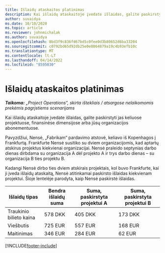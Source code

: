 ```yaml
---
title: Išlaidų ataskaitos platinimas
description: Kai išlaidų ataskaitoje įvedate išlaidas, galite paskirstyti jas keliuose projektuose, juridiniuose subjektuose arba jūsų organizacijos abonementuose.
author: suvaidya
ms.date: 10/10/2020
ms.topic: article
ms.reviewer: johnmichalak
ms.author: suvaidya
ms.openlocfilehash: 8bd3f9c836fd67bd5c0fee0d3b80652d6ba33204
ms.sourcegitcommit: c0792bd65d92db25e0e8864879a19c4b93efb10c
ms.translationtype: MT
ms.contentlocale: lt-LT
ms.lasthandoff: 04/14/2022
ms.locfileid: "8595830"
---
```

# <a name="distributions-on-an-expense-report"></a>Išlaidų ataskaitos platinimas

_**Taikoma:** „Project Operations“, skirta ištekliais / atsargose nelaikomomis prekėmis pagrįstiems scenarijams_

Kai išlaidų ataskaitoje įvedate išlaidas, galite paskirstyti jas keliuose projektuose, finansinėse dimensijose arba jūsų organizacijos abonementuose.

Pavyzdžiui, Nensė, „Fabrikam“ pardavimo atstovė, keliavo iš Kopenhagos į Frankfurtą. Frankfurte Nensė susitiko su dviem organizacijomis, kad aptartų atskirus projektus kiekvienai organizacijai. Nensė praleido septynias darbo dienas dirbdama su organizacija A dėl projekto A ir trys darbo dienas – su organizacija B ties projektu B.

Kadangi Nensė dirbo ties dviem atskirais projektais, kol buvo Frankfurte, kai ji įveda išlaidų ataskaitą, Nensė atitinkamai paskirsto išlaidas kiekvienam projektui. Šioje lentelėje parodyta, kaip Nensė paskirstė išlaidas.

| Išlaidų tipas | Bendra išlaidų suma | Suma, paskirstyta projektui A | Suma, paskirstyta projektui B |
|--------------|----------------------|---------------------------------|---------------------------------|
| Traukinio bilieto kaina   | 578 DKK              | 405 DKK                         | 173 DKK                         |
| Viešbutis        | 725 EUR              | 557 EUR                         | 168 EUR                         |
| Maitinimas        | 346 EUR              | 284 EUR                         | 62 EUR                          |


[!INCLUDE[footer-include](../includes/footer-banner.md)]